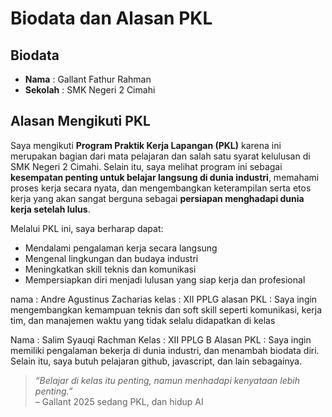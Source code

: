#  Biodata dan Alasan PKL

##  Biodata

- **Nama**  : Gallant Fathur Rahman  
- **Sekolah** : SMK Negeri 2 Cimahi  

##  Alasan Mengikuti PKL

Saya mengikuti **Program Praktik Kerja Lapangan (PKL)** karena ini merupakan bagian dari mata pelajaran dan salah satu syarat kelulusan di SMK Negeri 2 Cimahi. Selain itu, saya melihat program ini sebagai **kesempatan penting untuk belajar langsung di dunia industri**, memahami proses kerja secara nyata, dan mengembangkan keterampilan serta etos kerja yang akan sangat berguna sebagai **persiapan menghadapi dunia kerja setelah lulus**.

Melalui PKL ini, saya berharap dapat:
- Mendalami pengalaman kerja secara langsung  
- Mengenal lingkungan dan budaya industri  
- Meningkatkan skill teknis dan komunikasi  
- Mempersiapkan diri menjadi lulusan yang siap kerja dan profesional

nama : Andre Agustinus Zacharias
kelas : XII PPLG 
alasan PKL :
Saya ingin mengembangkan kemampuan teknis dan soft skill seperti komunikasi,
kerja tim, dan manajemen waktu yang tidak selalu didapatkan di kelas

Nama : Salim Syauqi Rachman
Kelas : XII PPLG B
Alasan PKL : Saya ingin memiliki pengalaman bekerja di dunia industri, dan menambah biodata diri. Selain itu, 
saya butuh pelajaran github, javascript, dan lain sebagainya.


> *“Belajar di kelas itu penting, namun menhadapi kenyataan lebih penting.”*  
> – Gallant 2025 sedang PKL, dan hidup AI 

